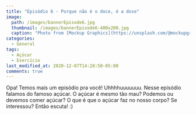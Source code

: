 ```yaml
---
title: "Episódio 6 - Porque não é o doce, é a dose"
image:
  path: /images/bannerEpisode6.jpg
  thumbnail: /images/bannerEpisode6-400x200.jpg
  caption: "Photo from [Mockup Graphics](https://unsplash.com/@mockupgraphics?utm_source=unsplash&amp;utm_medium=referral&amp;utm_content=creditCopyText)"
categories:
  - General
tags:
  - Açúcar
  - Exercício
last_modified_at: 2020-12-07T14:28:50-05:00
comments: true
---
```


Opa! Temos mais um episódio pra você! Uhhhhuuuuuuu. Nesse episódio falamos do famoso açúcar. O açúcar é mesmo tão mau? Podemos ou devemos comer açúcar? O que é que o açúcar faz no nosso corpo? Se interessou? Então escuta! :)

<div id="buzzsprout-player-6720883"></div>
<script src="https://www.buzzsprout.com/1488181/6720883-episodio-6-porque-nao-e-o-doce-e-a-dose.js?container_id=buzzsprout-player-6720883&player=small" type="text/javascript" charset="utf-8"></script>
